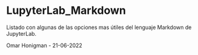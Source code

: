 # LupyterLab_Markdown
Listado con algunas de las opciones mas útiles del lenguaje Markdown de JupyterLab.

Omar Honigman - 21-06-2022
